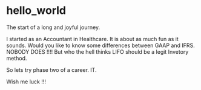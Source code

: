 # hello_world
The start of a long and joyful journey.

I started as an Accountant in Healthcare.  It is about as much fun as it sounds.  Would you like to know some differences between GAAP and IFRS.  NOBODY DOES !!!!  But who the hell thinks LIFO should be a legit Invetory method.

So lets try phase two of a career.  IT.

Wish me luck !!!

